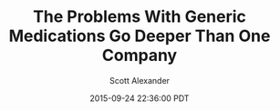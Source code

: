 ---
layout: podcast
title: "The Problems With Generic Medications Go Deeper Than One Company"
author: Scott Alexander
description: https://slatestarcodex.com/2015/09/24/the-problems-with-generic-medications-go-deeper-than-one-company/
date: 2015-09-24 22:36:00 PDT
length: 3048628
duration: 762
guid: the-problems-with-generic-medications-go-deeper-than-one-company
---